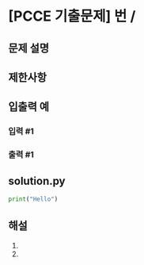 # [PCCE 기출문제] 번 / 
## 문제 설명

## 제한사항

## 입출력 예
### 입력 #1
### 출력 #1

## solution.py
```python
print("Hello")
```

## 해설
1. 
2. 
